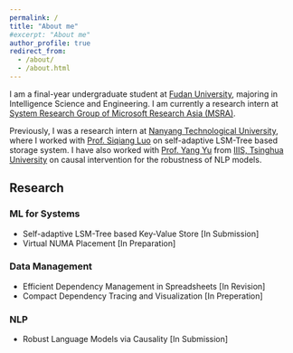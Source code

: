 ```yaml
---
permalink: /
title: "About me"
#excerpt: "About me"
author_profile: true
redirect_from: 
  - /about/
  - /about.html
---
```


I am a final-year undergraduate student at [Fudan University](https://www.fudan.edu.cn/), majoring in Intelligence Science and Engineering. I am currently a research intern at [System Research Group of Microsoft Research Asia (MSRA)](https://www.microsoft.com/en-us/research/research-area/systems-and-networking/?).

Previously, I was a research intern at [Nanyang Technological University](https://www.ntu.edu.sg/scse), where I worked with [Prof. Siqiang Luo](https://siqiangluo.wixsite.com/homepage) on self-adaptive LSM-Tree based storage system. I have also worked with [Prof. Yang Yu](https://iiis.tsinghua.edu.cn/zh/yuy/) from [IIIS, Tsinghua University](https://iiis.tsinghua.edu.cn/en/) on causal intervention for the robustness of NLP models. <!-- During the summer of 2022, I visited [RISE Lab at UC Berkeley](https://rise.cs.berkeley.edu/) and worked with [Dr. Dixin Tang](https://people.eecs.berkeley.edu/~totemtang/) and [Prof. Aditya Parameswaran](https://people.eecs.berkeley.edu/~adityagp/) on efficient dependency management in spreadsheets. -->

## Research
### ML for Systems
* Self-adaptive LSM-Tree based Key-Value Store [In Submission]
* Virtual NUMA Placement [In Preparation]

### Data Management
* Efficient Dependency Management in Spreadsheets [In Revision]
* Compact Dependency Tracing and Visualization [In Preperation]

### NLP
* Robust Language Models via Causality [In Submission]
